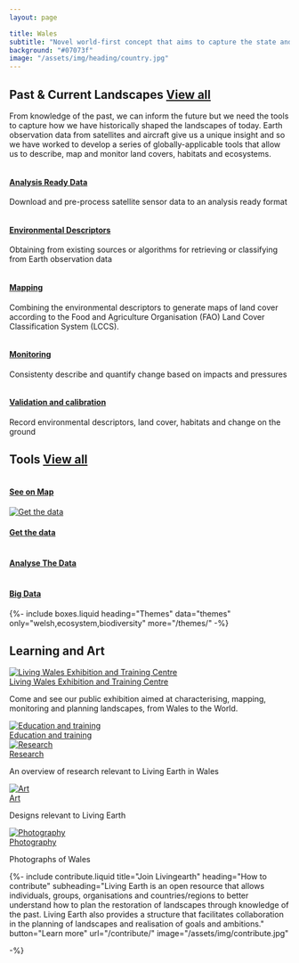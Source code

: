 ```yaml
---
layout: page

title: Wales
subtitle: "Novel world-first concept that aims to capture the state and dynamics of Wales’s landscape"
background: "#07073f"
image: "/assets/img/heading/country.jpg"
---
```


<!-- Past & Current landscapes-start -->
<div class="container mt-100 mb-100 pastcurrent-landscapes-main">
    <h2 class="common-title">Past &amp; Current Landscapes <a href="./past-present-landscapes/">View all</a></h2>
    <p>From knowledge of the past, we can inform the future but we need the tools to capture how we have historically shaped the landscapes of today. Earth observation data from satellites and aircraft give us a unique insight and so we have worked to develop a series of globally-applicable tools that allow us to describe, map and monitor land covers, habitats and ecosystems.</p>
    <div class="row effect">
        <div class="col-12">
            <div id="owl-past-current" class="owl-carousel owl-theme owl-img-responsive">
                <div class="item">
                    <a href="./past-present-landscapes/analysis-ready-data/"><img src="/assets/img/PastCurrent1.jpg" alt=""></a>
                    <div class="pastcurrent-dsc">
                        <h4><a href="./past-present-landscapes/analysis-ready-data/">Analysis Ready Data</a></h4>
                        <p>Download and pre-process satellite sensor data to an analysis ready format</p>
                    </div>
                </div>
                <div class="item">
                    <a href="./data/environmental-descriptors/"><img src="/assets/img/PastCurrent2.jpg" alt=""></a>
                    <div class="pastcurrent-dsc">
                        <h4><a href="./data/environmental-descriptors/">Environmental Descriptors</a></h4>
                        <p>Obtaining from existing sources or algorithms for retrieving or classifying from Earth observation data</p>
                    </div>
                </div>
                <div class="item">
                    <a href="https://livingearth-lccs.readthedocs.io/en/latest/index.html" target="_blank"><img src="/assets/img/PastCurrent3.jpg" alt=""></a>
                    <div class="pastcurrent-dsc">
                        <h4><a href="https://livingearth-lccs.readthedocs.io/en/latest/index.html" target="_blank">Mapping</a></h4>
                        <p>Combining the environmental descriptors to generate maps of land cover according to the Food and Agriculture Organisation (FAO) Land Cover Classification System (LCCS).</p>
                    </div>
                </div>
                <div class="item">
                    <a href="https://github.com/livingearth-system/Globalchangeframework" target="_blank"><img src="/assets/img/PastCurrent4.jpg" alt=""></a>
                    <div class="pastcurrent-dsc">
                        <h4><a href="https://github.com/livingearth-system/Globalchangeframework" target="_blank">Monitoring</a></h4>
                        <p>Consistenty describe and quantify change based on impacts and pressures</p>
                    </div>
                </div>
                <div class="item">
                    <a href="https://earthtrack.aber.ac.uk/lccs/wales.html" target="_blank"><img src="/assets/img/PastCurrent5.jpg" alt=""></a>
                    <div class="pastcurrent-dsc">
                        <h4><a href="https://earthtrack.aber.ac.uk/lccs/wales.html" target="_blank">Validation and calibration</a></h4>
                        <p>Record environmental descriptors, land cover, habitats and change on the ground</p>
                    </div>
                </div>
            </div>
        </div>
    </div>
</div>
<!-- Past & Current landscapes-end -->

<!-- TOOLS landscapes-start -->
<div class="container mt-100 mb-100 tools-main">
    <h2 class="common-title">Tools <a href="./tools/">View all</a></h2>
    <div class="row">
        <div class="col-12 col-sm-6 col-md-3">
            <a href="https://earthtrack.aber.ac.uk/livingwales/maps.html" target="_blank"><img src="/assets/img/tools1.jpg" alt=""></a>
            <div class="pastcurrent-dsc">
                <h4><a href="https://earthtrack.aber.ac.uk/livingwales/maps.html" target="_blank">See on Map</a></h4>
            </div>
        </div>
        <div class="col-12 col-sm-6 col-md-3">
            <a href="./data/"><img src="/assets/img/tools2.jpg" alt="Get the data"/></a>
            <div class="pastcurrent-dsc">
                <h4><a href="./data/">Get the data</a></h4>
            </div>
        </div>
        <div class="col-12 col-sm-6 col-md-3">
            <a href="https://livingwales.aber.ac.uk/jhub/" target="_blank"><img src="/assets/img/tools3.jpg" alt=""></a>
            <div class="pastcurrent-dsc">
                <h4><a href="https://livingwales.aber.ac.uk/jhub/" target="_blank">Analyse The Data</a></h4>
            </div>
        </div>
        <div class="col-12 col-sm-6 col-md-3">
            <a href="./tools/bigdata"><img src="/assets/img/tools5.jpg" alt=""></a>
            <div class="pastcurrent-dsc">
                <h4><a href="tools/bigdata/">Big Data</a></h4>
            </div>
        </div>
    </div>
</div>
<!-- TOOLS landscapes-end -->

{%-
        include boxes.liquid
        heading="Themes"
        data="themes"
        only="welsh,ecosystem,biodiversity"
        more="/themes/"
-%}

<div class="container mt-100 mb-100 future-landscapes-main">
    <h2 class="common-title">Learning and Art</h2>
    <div class="row">
        <div class="col-12 col-sm-6 col-md-4">
            <a href="https://cat.org.uk/visiting/living-wales/"><img src="/assets/img/edu1.png" alt="Living Wales Exhibition and Training Centre"></a>
            <div class="future-dsc">
                <div class="future-dsc-title"><a href="https://cat.org.uk/visiting/living-wales/" target="_blank">Living Wales Exhibition and Training Centre</a></div>
                <p>Come and see our public exhibition aimed at characterising, mapping, monitoring and planning landscapes, from Wales to the World.</p>
            </div>
        </div>
        <div class="col-12 col-sm-6 col-md-4">
            <a href="#"><img src="/assets/img/edu2.png" alt="Education and training"></a>
            <div class="future-dsc">
                <div class="future-dsc-title"><a href="#">Education and training</a></div>
            </div>
        </div>
        <div class="col-12 col-sm-6 col-md-4">
            <a href="#"><img src="/assets/img/edu2.png" alt="Research"></a>
            <div class="future-dsc">
                <div class="future-dsc-title"><a href="#">Research</a></div>
                <p>An overview of research relevant to Living Earth in Wales</p>
            </div>
        </div>
        <div class="col-12 col-sm-6 col-md-4">
            <a href="#"><img src="/assets/img/edu3.png" alt="Art"></a>
            <div class="future-dsc">
                <div class="future-dsc-title"><a href="#">Art</a></div>
                <p>Designs relevant to Living Earth</p>
            </div>
        </div>
        <div class="col-12 col-sm-6 col-md-4">
            <a href="#"><img src="/assets/img/edu1.png" alt="Photography"></a>
            <div class="future-dsc">
                <div class="future-dsc-title"><a href="#">Photography</a></div>
                <p>Photographs of Wales</p>
            </div>
        </div>
    </div>
</div>

{%-
        include contribute.liquid
        title="Join Livingearth"
        heading="How to contribute"
        subheading="Living Earth is an open resource that allows individuals, groups, organisations and countries/regions to better understand how to plan the restoration of landscapes through knowledge of the past. Living Earth also provides a structure that facilitates collaboration in the planning of landscapes and realisation of goals and ambitions."
        button="Learn more" url="/contribute/"
        image="/assets/img/contribute.jpg"

-%}